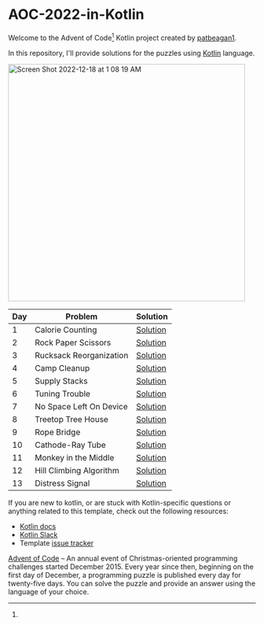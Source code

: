 # AOC-2022-in-Kotlin

Welcome to the Advent of Code[^aoc] Kotlin project created by [patbeagan1][github].

In this repository, I'll provide solutions for the puzzles using [Kotlin][kotlin] language.

<img width="482" alt="Screen Shot 2022-12-18 at 1 08 19 AM" src="https://user-images.githubusercontent.com/10187351/208285960-56aa0062-f397-422c-84d7-0589ac2107f4.png">


|Day|Problem|Solution|
|-|-|-|
|1|Calorie Counting|[Solution](./src/main/kotlin/dev/patbeagan/days/Day01.kt)|
|2|Rock Paper Scissors|[Solution](./src/main/kotlin/dev/patbeagan/days/Day02.kt)|
|3|Rucksack Reorganization|[Solution](./src/main/kotlin/dev/patbeagan/days/Day03.kt)|
|4|Camp Cleanup|[Solution](./src/main/kotlin/dev/patbeagan/days/Day04.kt)|
|5|Supply Stacks|[Solution](./src/main/kotlin/dev/patbeagan/days/Day05.kt)|
|6|Tuning Trouble|[Solution](./src/main/kotlin/dev/patbeagan/days/Day06.kt)|
|7|No Space Left On Device|[Solution](./src/main/kotlin/dev/patbeagan/days/Day07.kt)|
|8|Treetop Tree House|[Solution](./src/main/kotlin/dev/patbeagan/days/Day08.kt)|
|9|Rope Bridge|[Solution](./src/main/kotlin/dev/patbeagan/days/Day09.kt)|
|10|Cathode-Ray Tube|[Solution](./src/main/kotlin/dev/patbeagan/days/Day10.kt)|
|11|Monkey in the Middle|[Solution](./src/main/kotlin/dev/patbeagan/days/Day11.kt)|
|12|Hill Climbing Algorithm|[Solution](./src/main/kotlin/dev/patbeagan/days/Day12.kt)|
|13|Distress Signal|[Solution](./src/main/kotlin/dev/patbeagan/days/Day13.kt)|

If you are new to kotlin, or are stuck with Kotlin-specific questions or anything related to this template, check out
the following resources:

- [Kotlin docs][docs]
- [Kotlin Slack][slack]
- Template [issue tracker][issues]

[^aoc]:
[Advent of Code][aoc] – An annual event of Christmas-oriented programming challenges started December 2015.
Every year since then, beginning on the first day of December, a programming puzzle is published every day for
twenty-five days.
You can solve the puzzle and provide an answer using the language of your choice.

[aoc]: https://adventofcode.com

[docs]: https://kotlinlang.org/docs/home.html

[github]: https://github.com/patbeagan1

[issues]: https://github.com/kotlin-hands-on/advent-of-code-kotlin-template/issues

[kotlin]: https://kotlinlang.org

[slack]: https://surveys.jetbrains.com/s3/kotlin-slack-sign-up

[template]: https://github.com/kotlin-hands-on/advent-of-code-kotlin-template
